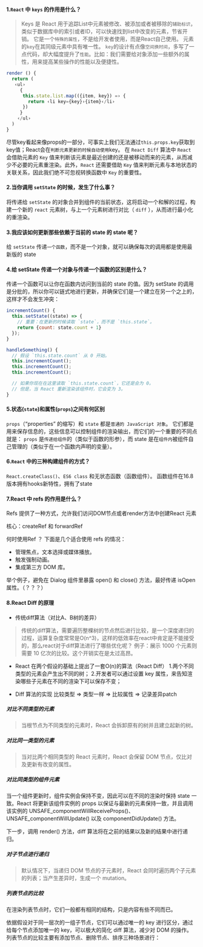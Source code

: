 #### 1.`React` 中 `keys` 的作用是什么？
>Keys 是 React 用于追踪List中元素被修改、被添加或者被移除的`辅助标识`，类似于数据库中的索引或者ID，可以快速找到list中改变的元素，节省开销。
>它是一个`特殊的属性`，不是给开发者使用，而是React自己使用。
>元素的`key`在其同级元素中具有唯一性。
>`key`的设计有点像`空间换时间`，多写了一点代码，却大幅度提升了`性能`。比如：我们需要给对象添加一些额外的属性，用来提高某些操作的性能以及便捷性。

```javascript
render () {
  return (
   ‹ul›
     {
      this.state.list.map(({item, key}) =› {
        return ‹li key={key}›{item}‹/li›
      })
     }
    ‹/ul›
  )
}
```

尽管key看起来像props的一部分，可事实上我们无法通过`this.props.key`获取到key值；React会在`判断元素更新的时候自动使用`key。
在 `React Diff` 算法中 `React` 会借助元素的 `Key` 值来判断该元素是最近创建的还是被移动而来的元素，从而减少不必要的元素重渲染。此外，`React` 还需要借助 `Key` 值来判断元素与本地状态的关联关系，因此我们绝不可忽视转换函数中 `Key` 的重要性。


#### 2.当你调用 `setState` 的时候，发生了什么事？

将传递给 `setState` 的对象合并到组件的当前状态，这将启动一个和解的过程，构建一个新的 `react` 元素树，与上一个元素树进行对比（ `diff` ），从而进行最小化的重渲染。

#### 3.我应该如何更新那些依赖于当前的 state 的 state 呢？

给 `setState` 传递`一个函数`，而不是一个对象，就可以确保每次的调用都是使用最新版的 state

#### 4.给 setState 传递一个对象与传递一个函数的区别是什么？
传递一个函数可以让你在函数内访问到当前的 state 的值。因为 setState 的调用是分批的，所以你可以链式地进行更新，并确保它们是一个建立在另一个之上的，这样才不会发生冲突：

```javascript
incrementCount() {
  this.setState((state) => {
    // 重要：在更新的时候读取 `state`，而不是 `this.state`。
    return {count: state.count + 1}
  });
}

handleSomething() {
  // 假设 `this.state.count` 从 0 开始。
  this.incrementCount();
  this.incrementCount();
  this.incrementCount();

  // 如果你现在在这里读取 `this.state.count`，它还是会为 0。
  // 但是，当 React 重新渲染该组件时，它会变为 3。
}
```

#### 5.状态(`state`)和属性(`props`)之间有何区别

`props`（“properties” 的缩写）和 `state` 都是`普通的 JavaScript 对象`。
它们都是用来保存信息的，这些信息可以控制组件的渲染输出，而它们的一个重要的不同点就是：
`props` 是`传递给组件`的（类似于函数的形参），而 state 是在`组件内`被组件自己管理的（类似于在一个函数内声明的变量）。

#### 6.`React` 中的三种构建组件的方式？

`React.createClass()`、`ES6 class` 和无状态函数（函数组件）。
函数组件在16.8版本拥有hooks新特性，拥有了state

#### 7.React 中 refs 的作用是什么？
Refs 提供了一种方式，允许我们访问DOM节点或者render方法中创建React 元素

核心：createRef 和 forwardRef

何时使用Ref ？
下面是几个适合使用 refs 的情况：

- 管理焦点，文本选择或媒体播放。
- 触发强制动画。
- 集成第三方 DOM 库。

举个例子，避免在 Dialog 组件里暴露 open() 和 close() 方法，最好传递 isOpen 属性。（？？？）

#### 8.React Diff 的原理
- 传统diff算法（对比A、B树的差异）
>传统的diff算法，需要遍历整棵树的节点然后进行比较，是一个深度递归的过程，运算复杂度常常是O(n^3)，这样的低效率在react中肯定是不能接受的，那么react对于diff算法进行了哪些优化呢？
例子：展示 1000 个元素则需要 10 亿次的比较。这个开销实在是太过高昂。

- React 在两个假设的基础上提出了一套O(n)的算法（React Diff）
1.两个不同类型的元素会产生出不同的树；
2.开发者可以通过设置 key 属性，来告知渲染哪些子元素在不同的渲染下可以保存不变；

- Diff 算法的实现
比较类型 => 类型一样 => 比较属性 => 记录差异patch

##### 对比不同类型的元素
>当根节点为不同类型的元素时，React 会拆卸原有的树并且建立起新的树。

##### 对比同一类型的元素
>当对比两个相同类型的 React 元素时，React 会保留 DOM 节点，仅比对及更新有改变的属性。

##### 对比同类型的组件元素
当一个组件更新时，组件实例会保持不变，因此可以在不同的渲染时保持 state 一致。React 将更新该组件实例的 props 以保证与最新的元素保持一致，并且调用该实例的 UNSAFE_componentWillReceiveProps()、UNSAFE_componentWillUpdate() 以及 componentDidUpdate() 方法。

下一步，调用 render() 方法，diff 算法将在之前的结果以及新的结果中进行递归。

##### 对子节点进行递归
>默认情况下，当递归 DOM 节点的子元素时，React 会同时遍历两个子元素的列表；当产生差异时，生成一个 mutation。

##### 列表节点的比较
在渲染列表节点时，它们一般都有相同的结构，只是内容有些不同而已。

依据假设对于同一层次的一组子节点，它们可以通过唯一的 key 进行区分，通过给每个节点添加唯一的 key，可以极大的简化 diff 算法，减少对 DOM 的操作。列表节点的比较主要有添加节点、删除节点、排序三种场景进行：



